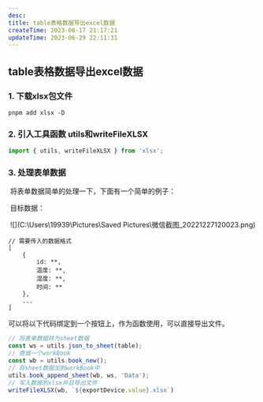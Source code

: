 ```yaml
---
desc: 
title: table表格数据导出excel数据
createTime: 2023-06-17 21:17:21
updateTime: 2023-06-29 22:11:31
---
```


## table表格数据导出excel数据

### 1. 下载xlsx包文件

```
pnpm add xlsx -D
```

### 2. 引入工具函数 utils和writeFileXLSX

```typescript
import { utils, writeFileXLSX } from 'xlsx';
```

### 3. 处理表单数据

​		将表单数据简单的处理一下，下面有一个简单的例子：

​		目标数据：

​		![](C:\Users\19939\Pictures\Saved Pictures\微信截图_20221227120023.png)

```
// 需要传入的数据格式
[
	{
		id: **,
		温度: **,
		湿度: **,
		时间: **
	},
	...
]
```

可以将以下代码绑定到一个按钮上，作为函数使用，可以直接导出文件。

```typescript
// 将表单数据转为sheet数据
const ws = utils.json_to_sheet(table);
// 商城一个workBook
const wb = utils.book_new();
// 将sheet数据加到workBook中
utils.book_append_sheet(wb, ws, 'Data');
// 写入数据到xlsx并且导出文件
writeFileXLSX(wb, `${exportDevice.value}.xlsx`)
```

